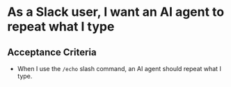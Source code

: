 # As a Slack user, I want an AI agent to repeat what I type

## Acceptance Criteria

- When I use the `/echo` slash command, an AI agent should repeat what I type.
